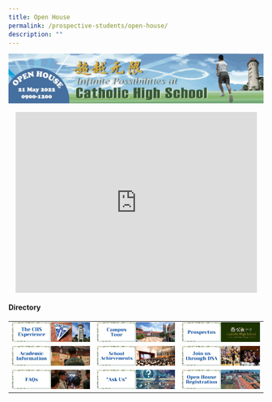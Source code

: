 ```yaml
---
title: Open House
permalink: /prospective-students/open-house/
description: ""
---
```

![](/images/oh1.png)
<style>
p {text-align: justify;}
.imgSize {height:100px;width:100px;}
iframe {display: block;margin: auto;}
</style>

<iframe width="477" height="357" src="https://www.youtube.com/embed/Ut_HqYotRCA" title="2022 Hullo Open House Video" frameborder="0" allow="accelerometer; autoplay; clipboard-write; encrypted-media; gyroscope; picture-in-picture" allowfullscreen></iframe>

#### Directory

|  	|  	|  	|
|---	|---	|---	|
| [![](/images/oh2.png)](/chs-experience/)| [![](/images/oh3.png)](/about/Our-CHS-Campus/)|  [![](/images/oh4.png)](/secondary/prospectus/")|
|[![](/images/oh5.png)](/chs-academic-info/")| [![](/images/oh6.png)](/secondary/awards-and-achievements/academic-achievements/")| [![](/images/oh7.png)](/prospective-students/Sec-Admission/direct-school-admission/")|
|  [![](/images/oh8.png)](/secondary/faqs/")| [![](/images/oh9.png)](https://docs.google.com/forms/d/e/1FAIpQLSdtu0FBj1HIladlto5vrvwzDMOkiWQRUcz_v809-KViaEXRyg/viewform)| [![](/images/oh10.png)](/open-house-registration/)|